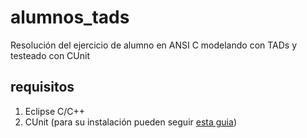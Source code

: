 # alumnos_tads
Resolución del ejercicio de alumno en ANSI C modelando con TADs y testeado con CUnit

## requisitos
1. Eclipse C/C++
2. CUnit (para su instalación pueden seguir [esta guia](https://docs.google.com/document/d/17li9WRr3VLbuFI18EBmgYuTmLnj3wushlLf4vODwjzg/edit))
